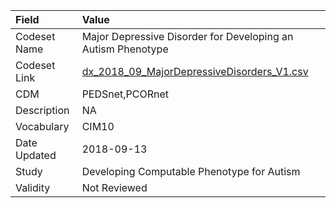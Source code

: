 |Field        |Value                                                        |
|:------------|:------------------------------------------------------------|
|Codeset Name |Major Depressive Disorder for Developing an Autism Phenotype |
|Codeset Link |[dx_2018_09_MajorDepressiveDisorders_V1.csv](https://github.com/PEDSnet/Variable-Dictionary/blob/main/conditions/dx_2018_09_MajorDepressiveDisorders_V1.csv.csv)|
|CDM          |PEDSnet,PCORnet                                              |
|Description  |NA                                                           |
|Vocabulary   |CIM10                                                        |
|Date Updated |2018-09-13                                                   |
|Study        |Developing Computable Phenotype for Autism                   |
|Validity     |Not Reviewed                                                 |
